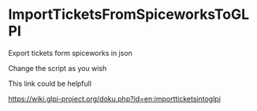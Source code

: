 # ImportTicketsFromSpiceworksToGLPI

<p>Export tickets form spiceworks in json</p>
<p>Change the script as you wish</p>
<p>This link could be helpfull</p>
<a href="https://wiki.glpi-project.org/doku.php?id=en:importticketsintoglpi">https://wiki.glpi-project.org/doku.php?id=en:importticketsintoglpi</a>
